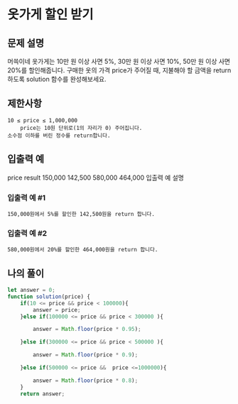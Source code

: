 # 옷가게 할인 받기

## 문제 설명

머쓱이네 옷가게는 10만 원 이상 사면 5%, 30만 원 이상 사면 10%, 50만 원 이상 사면 20%를 할인해줍니다.
구매한 옷의 가격 price가 주어질 때, 지불해야 할 금액을 return 하도록 solution 함수를 완성해보세요.

## 제한사항

    10 ≤ price ≤ 1,000,000
        price는 10원 단위로(1의 자리가 0) 주어집니다.
    소수점 이하를 버린 정수를 return합니다.

## 입출력 예
price 	result
150,000 	142,500
580,000 	464,000
입출력 예 설명

### 입출력 예 #1

    150,000원에서 5%를 할인한 142,500원을 return 합니다.

### 입출력 예 #2

    580,000원에서 20%를 할인한 464,000원을 return 합니다.


## 나의 풀이 

```js
let answer = 0;
function solution(price) {
    if(10 <= price && price < 100000){
        answer = price;
    }else if(100000 <= price && price < 300000 ){

        answer = Math.floor(price * 0.95);

    }else if(300000 <= price && price < 500000 ){

        answer = Math.floor(price * 0.9);

    }else if(500000 <= price &&  price <=1000000){

        answer = Math.floor(price * 0.8);
    }
    return answer;
    
```
